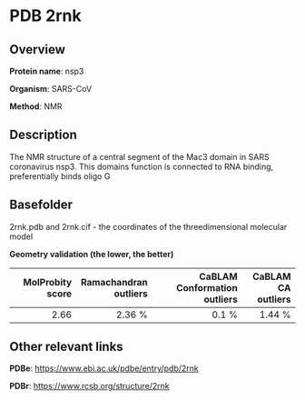 # PDB 2rnk

## Overview

**Protein name**: nsp3

**Organism**: SARS-CoV

**Method**: NMR

## Description

The NMR structure of a central segment of the Mac3 domain in SARS coronavirus nsp3. This domains function is connected to RNA binding, preferentially binds oligo G

## Basefolder

2rnk.pdb and 2rnk.cif - the coordinates of the threedimensional molecular model




**Geometry validation (the lower, the better)**

|   |**MolProbity<br>score**| **Ramachandran<br>outliers** | **CaBLAM<br>Conformation outliers** | **CaBLAM<br>CA outliers** |
|---|-------------:|----------------:|----------------:|----------------:|
||  2.66|  2.36 %|0.1 %|1.44 %|


## Other relevant links 
**PDBe**:  https://www.ebi.ac.uk/pdbe/entry/pdb/2rnk
 
**PDBr**: https://www.rcsb.org/structure/2rnk 

